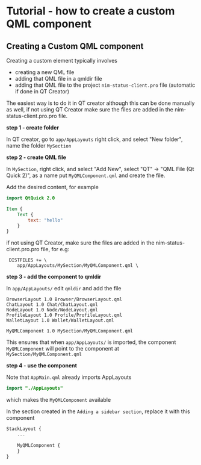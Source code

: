 # Tutorial - how to create a custom QML component

## Creating a Custom QML component

Creating a custom element typically involves
* creating a new QML file
* adding that QML file in a qmldir file
* adding that QML file to the project `nim-status-client.pro` file (automatic if done in QT Creator)

The easiest way is to do it in QT creator although this can be done manually as well, if not using QT Creator make sure the files are added in the nim-status-client.pro.pro file.

**step 1 - create folder**

In QT creator, go to `app/AppLayouts` right click, and select "New folder", name the folder `MySection`

**step 2 - create QML file**

In `MySection`, right click, and select "Add New", select "QT" -> "QML File (Qt Quick 2)", as a name put `MyQMLComponent.qml` and create the file.

Add the desired content, for example

```qml
import QtQuick 2.0

Item {
    Text {
        text: "hello"
    }
}
```

if not using QT Creator, make sure the files are added in the nim-status-client.pro.pro file, for e.g:

```
 DISTFILES += \
    app/AppLayouts/MySection/MyQMLComponent.qml \
```

**step 3 - add the component to qmldir**

In `app/AppLayouts/` edit `qmldir` and add the file

```
BrowserLayout 1.0 Browser/BrowserLayout.qml
ChatLayout 1.0 Chat/ChatLayout.qml
NodeLayout 1.0 Node/NodeLayout.qml
ProfileLayout 1.0 Profile/ProfileLayout.qml
WalletLayout 1.0 Wallet/WalletLayout.qml

MyQMLComponent 1.0 MySection/MyQMLComponent.qml
```

This ensures that when `app/AppLayouts/` is imported, the component `MyQMLComponent` will point to the component at `MySection/MyQMLComponent.qml`

**step 4 - use the component**

Note that `AppMain.qml` already imports AppLayouts

```qml
import "./AppLayouts"
```

which makes the `MyQMLComponent` available

In the section created in the `Adding a sidebar section`, replace it with this component

```qml
StackLayout {
    ...

    MyQMLComponent {
    }
}
```